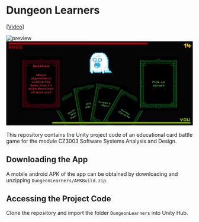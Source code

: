 # Dungeon Learners
[[Video](https://youtu.be/yRan1s2Mn9s)]

![preview](./media/DungeonLearners_world_gif.gif)
![preview](./media/DungeonLearners_battle_gif.gif)

This repository contains the Unity project code of an educational card battle game for the module CZ3003 Software Systems Analysis and Design.

## Downloading the App
A mobile android APK of the app can be obtained by downloading and unzipping `DungeonLearners/APKBuild.zip`.

## Accessing the Project Code
Clone the repository and import the folder `DungeonLearners` into Unity Hub.
